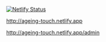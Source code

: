 [![Netlify Status](https://api.netlify.com/api/v1/badges/e15ae68e-7801-40d0-bb40-2ae254c680e2/deploy-status)](https://app.netlify.com/sites/ageing-touch/deploys)


http://ageing-touch.netlify.app


http://ageing-touch.netlify.app/admin

